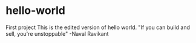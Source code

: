 # hello-world
First project
This is the edited version of hello world. "If you can build and sell, you're unstoppable" -Naval Ravikant
